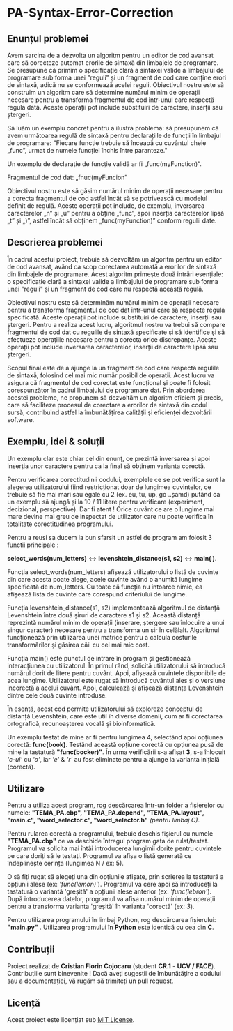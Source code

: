 # PA-Syntax-Error-Correction

## Enunțul problemei
Avem sarcina de a dezvolta un algoritm pentru un editor de cod avansat care să corecteze automat erorile de sintaxă din limbajele de programare. Se presupune că primim o specificație clară a sintaxei valide a limbajului de programare sub forma unei "reguli" și un fragment de cod care conține erori de sintaxă, adică nu se conformează acelei reguli.
Obiectivul nostru este să construim un algoritm care să determine numărul minim de operații necesare pentru a transforma fragmentul de cod într-unul care respectă regula dată. Aceste operații pot include substituiri de caractere, inserții sau ștergeri.

Să luăm un exemplu concret pentru a ilustra problema: să presupunem că avem următoarea regulă de sintaxă pentru declarațiile de funcții în limbajul de programare:
"Fiecare funcție trebuie să înceapă cu cuvântul cheie „func”, urmat de numele funcției închis între paranteze."

Un exemplu de declarație de funcție validă ar fi „func(myFunction)”. 

Fragmentul de cod dat: „fnuc(myFuncion”

Obiectivul nostru este să găsim numărul minim de operații necesare pentru a corecta fragmentul de cod astfel încât să se potrivească cu modelul definit de regulă. Aceste operații pot include, de exemplu, inversarea caracterelor „n” și „u” pentru a obține „func”, apoi inserția caracterelor lipsă „t” și „)”, astfel încât să obținem „func(myFunction)” conform regulii date.


## Descrierea problemei

În cadrul acestui proiect, trebuie să dezvoltăm un algoritm pentru un editor de cod avansat, având ca scop corectarea automată a erorilor de sintaxă din limbajele de programare. Acest algoritm primește două intrări esențiale: o specificație clară a sintaxei valide a limbajului de programare sub forma unei "reguli" și un fragment de cod care nu respectă această regulă.

Obiectivul nostru este să determinăm numărul minim de operații necesare pentru a transforma fragmentul de cod dat într-unul care să respecte regula specificată. Aceste operații pot include substituiri de caractere, inserții sau ștergeri.
Pentru a realiza acest lucru, algoritmul nostru va trebui să compare fragmentul de cod dat cu regulile de sintaxă specificate și să identifice și să efectueze operațiile necesare pentru a corecta orice discrepanțe. Aceste operații pot include inversarea caracterelor, inserții de caractere lipsă sau ștergeri.

Scopul final este de a ajunge la un fragment de cod care respectă regulile de sintaxă, folosind cel mai mic număr posibil de operații. Acest lucru va asigura că fragmentul de cod corectat este funcțional și poate fi folosit corespunzător în cadrul limbajului de programare dat. Prin abordarea acestei probleme, ne propunem să dezvoltăm un algoritm eficient și precis, care să faciliteze procesul de corectare a erorilor de sintaxă din codul sursă, contribuind astfel la îmbunătățirea calității și eficienței dezvoltării software.


## Exemplu, idei & soluții
Un exemplu clar este chiar cel din enunț, ce prezintă inversarea și apoi inserția unor caractere pentru ca la final să obținem varianta corectă.

Pentru verificarea corectitudinii codului, exemplele ce se pot verifica sunt la alegerea utilizatorului fiind restricționat doar de lungimea cuvintelor, ce trebuie să fie mai mari sau egale cu 2 (ex. eu, tu, up, go ..șamd) putând ca un exemplu să ajungă și la 10 / 11 litere pentru verificare (experiment, decizional, perspective). Dar fi atent ! Orice cuvânt ce are o lungime mai mare devine mai greu de inspectat de utilizator care nu poate verifica în totalitate corectitudinea programului.

Pentru a reusi sa ducem la bun sfarsit un astfel de program am folosit 3 functii principale :

**select_words(num_letters)** <-> **levenshtein_distance(s1, s2)** <-> **main( )**. 

Funcția select_words(num_letters) afișează utilizatorului o listă de cuvinte din care acesta poate alege, acele cuvinte având o anumită lungime specificată de num_letters. Cu toate că funcția nu întoarce nimic, ea afișează lista de cuvinte care corespund criteriului de lungime.

Funcția levenshtein_distance(s1, s2) implementează algoritmul de distanță Levenshtein între două șiruri de caractere s1 și s2. Această distanță reprezintă numărul minim de operații (inserare, ștergere sau înlocuire a unui singur caracter) necesare pentru a transforma un șir în celălalt. Algoritmul funcționează prin utilizarea unei matrice pentru a calcula costurile transformărilor și găsirea căii cu cel mai mic cost.

Funcția main() este punctul de intrare în program și gestionează interacțiunea cu utilizatorul. În primul rând, solicită utilizatorului să introducă numărul dorit de litere pentru cuvânt. Apoi, afișează cuvintele disponibile de acea lungime. Utilizatorul este rugat să introducă cuvântul ales și o versiune incorectă a acelui cuvânt. Apoi, calculează și afișează distanța Levenshtein dintre cele două cuvinte introduse.

În esență, acest cod permite utilizatorului să exploreze conceptul de distanță Levenshtein, care este util în diverse domenii, cum ar fi corectarea ortografică, recunoașterea vocală și bioinformatică.

Un exemplu testat de mine ar fi pentru lungimea 4, selectând apoi opțiunea corectă: **func(book)**. Testând această opțiune corectă cu opțiunea pusă de mine la tastatură **"func(bocker)"**. În urma verificării s-a afișat **3**, s-a înlocuit *'c-ul'* cu *'o'*, iar *'e'* & *'r'* au fost eliminate pentru a ajunge la varianta inițială (corectă).


## Utilizare
Pentru a utiliza acest program, rog descărcarea într-un folder a fișierelor cu numele: **"TEMA_PA.cbp", "TEMA_PA.depend", "TEMA_PA.layout", "main.c", "word_selector.c", "word_selector.h"** *(pentru limbaj C)*. 

Pentru rularea corectă a programului, trebuie deschis fișierul cu numele **"TEMA_PA.cbp"** ce va deschide întregul program gata de rulat/testat. Programul va solicita mai întâi introducerea lungimii dorite pentru cuvintele pe care doriți să le testați. Programul va afișa o listă generată ce îndeplinește cerința (lungimea N / ex: 5). 

O să fiți rugat să alegeți una din opțiunile afișate, prin scrierea la tastatură a opțiunii alese (ex: *'func(lemon)'*). Programul va cere apoi să introduceți la tastatură o variantă 'greșită' a opțiunii alese anterior (ex: *'func(lebron'*). După introducerea datelor, programul va afișa numărul minim de operații pentru a transforma varianta 'greșită' în varianta 'corectă' (ex: *3*).

Pentru utilizarea programului în limbaj Python, rog descărcarea fișierului: **"main.py"** . Utilizarea programului în **Python** este identică cu cea din **C**.


## Contribuții
Proiect realizat de **Cristian Florin Cojocaru** (student **CR.1** - **UCV / FACE**). Contribuțiile sunt binevenite ! Dacă aveți sugestii de îmbunătățire a codului sau a documentației, vă rugăm să trimiteți un pull request.


## Licență
Acest proiect este licențiat sub [MIT License](LICENSE).
